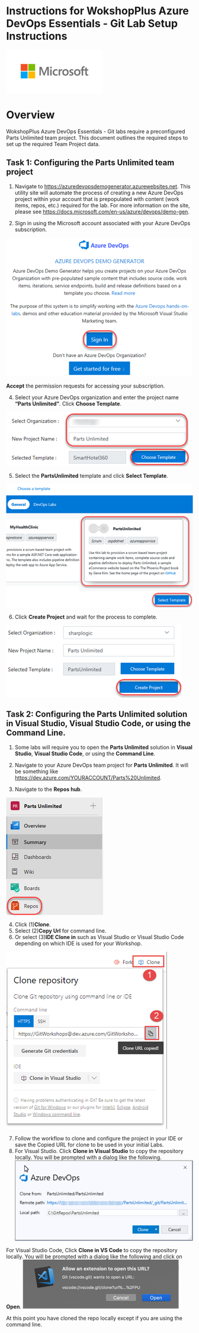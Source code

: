 
# Instructions for WokshopPlus Azure DevOps Essentials - Git Lab Setup Instructions
![Microsoft Logo](content/MSLogo.png)

# Overview
WokshopPlus Azure DevOps Essentials - Git labs require a preconfigured Parts Unlimited team project. This document outlines the required steps to set up the required Team Project data.

## Task 1: Configuring the Parts Unlimited team project

1. Navigate to https://azuredevopsdemogenerator.azurewebsites.net. This utility site will automate the process of creating a new Azure DevOps project within your account that is prepopulated with content (work items, repos, etc.) required for the lab. For more information on the site, please see https://docs.microsoft.com/en-us/azure/devops/demo-gen.

2. Sign in using the Microsoft account associated with your Azure DevOps subscription.

![Demo Generator](content/SignIn.png)

**Accept** the permission requests for accessing your subscription.

4. Select your Azure DevOps organization and enter the project name **“Parts Unlimited”**. Click **Choose Template**.

![Select Organization](content/SelectOrg.png)

5. Select the **PartsUnlimited** template and click **Select Template**.

![Select Template](content/SelectTemplate.png)

6. Click **Create Project** and wait for the process to complete.

![Create Project](content/CreateProject.png)
 
## Task 2: Configuring the Parts Unlimited solution in Visual Studio, Visual Studio Code, or using the Command Line.

1. Some labs will require you to open the **Parts Unlimited** solution in **Visual Studio**, **Visual Studio Code**, or using the **Command Line**. 

2. Navigate to your Azure DevOps team project for **Parts Unlimited**. It will be something like https://dev.azure.com/YOURACCOUNT/Parts%20Unlimited.

3. Navigate to the **Repos hub**.

![Azure Repos Hub](content/ReposHub.png)

4. Click (1)**Clone**.
5. Select (2)**Copy Url** for command line.
6. Or select (3)**IDE Clone in** such as Visual Studio or Visual Studio Code depending on which IDE is used for your Workshop.

![Clone in Visual Studio](content/CloneRepo.png)

7. Follow the workflow to clone and configure the project in your IDE or save the Copied URL for clone to be used in your initial Labs.
8. For Visual Studio. Click **Clone in Visual Studio** to copy the repository locally. You will be prompted with a dialog like the following.
![Clone in Visual Studio](content/CloneVS.png)

For Visual Studio Code, Click **Clone in VS Code** to copy the repository locally. You will be prompted with a dialog like the following and click on **Open**.
![Clone in VS Code](content/CloneVSCode.png)

At this point you have cloned the repo locally except if you are using the command line.
